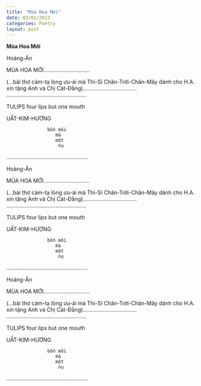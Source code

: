 ```yaml
---
title: "Mùa Hoa Mới"
date: 03/01/2013
categories: Poetry
layout: post
---
```


**Mùa Hoa Mới**

Hoàng-Ân


MÙA HOA MỚI..............................

(...bài thơ cảm-tạ lòng ưu-ái mà
 Thi-Sĩ Chân-Trời-Chân-Mây dành
 cho H.A. xin tặng Anh và Chị
 Cát-Đằng)...................................
....................................................


TULIPS        four lips
                      but
                 o­ne mouth


UẤT-KIM-HƯƠNG

                   bốn môi
                      mà
                      một
                       nụ

.....................................................

Hoàng-Ân


MÙA HOA MỚI..............................

(...bài thơ cảm-tạ lòng ưu-ái mà
 Thi-Sĩ Chân-Trời-Chân-Mây dành
 cho H.A. xin tặng Anh và Chị
 Cát-Đằng)...................................
....................................................


TULIPS        four lips
                      but
                 o­ne mouth


UẤT-KIM-HƯƠNG

                   bốn môi
                      mà
                      một
                       nụ

.....................................................

Hoàng-Ân


MÙA HOA MỚI..............................

(...bài thơ cảm-tạ lòng ưu-ái mà
 Thi-Sĩ Chân-Trời-Chân-Mây dành
 cho H.A. xin tặng Anh và Chị
 Cát-Đằng)...................................
....................................................


TULIPS        four lips
                      but
                 o­ne mouth


UẤT-KIM-HƯƠNG

                   bốn môi
                      mà
                      một
                       nụ

.....................................................
